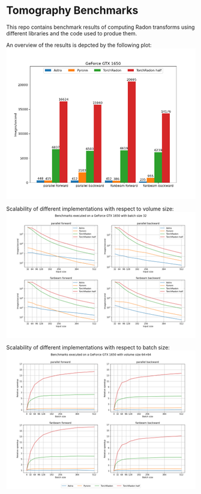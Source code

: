 # Tomography Benchmarks
This repo contains benchmark results of computing Radon transforms using different libraries and the code used to produe them.

An overview of the results is depcted by the following plot:
![GTX 1650 Summary plot](https://github.com/matteo-ronchetti/tomography-benchmarks/raw/master/figures/geforce_gtx_1650_barplot.png)

Scalability of different implementations with respect to volume size:
![GTX 1650 volume size plot](https://github.com/matteo-ronchetti/tomography-benchmarks/raw/master/figures/geforce_gtx_1650_input_size.png)

Scalability of different implementations with respect to batch size:
![GTX 1650 volume size plot](https://github.com/matteo-ronchetti/tomography-benchmarks/raw/master/figures/geforce_gtx_1650_batch_size.png)

